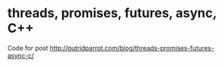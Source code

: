 # threads, promises, futures, async, C++

Code for post http://putridparrot.com/blog/threads-promises-futures-async-c/